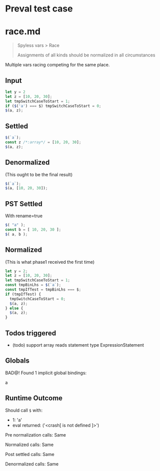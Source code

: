 # Preval test case

# race.md

> Spyless vars > Race
>
> Assignments of all kinds should be normalized in all circumstances

Multiple vars racing competing for the same place.

## Input

`````js filename=intro
let y = 2
let z = [10, 20, 30];
let tmpSwitchCaseToStart = 1;
if ($('a') === $) tmpSwitchCaseToStart = 0;
$(a, z);
`````


## Settled


`````js filename=intro
$(`a`);
const z /*:array*/ = [10, 20, 30];
$(a, z);
`````


## Denormalized
(This ought to be the final result)

`````js filename=intro
$(`a`);
$(a, [10, 20, 30]);
`````


## PST Settled
With rename=true

`````js filename=intro
$( "a" );
const b = [ 10, 20, 30 ];
$( a, b );
`````


## Normalized
(This is what phase1 received the first time)

`````js filename=intro
let y = 2;
let z = [10, 20, 30];
let tmpSwitchCaseToStart = 1;
const tmpBinLhs = $(`a`);
const tmpIfTest = tmpBinLhs === $;
if (tmpIfTest) {
  tmpSwitchCaseToStart = 0;
  $(a, z);
} else {
  $(a, z);
}
`````


## Todos triggered


- (todo) support array reads statement type ExpressionStatement


## Globals


BAD@! Found 1 implicit global bindings:

a


## Runtime Outcome


Should call `$` with:
 - 1: 'a'
 - eval returned: ('<crash[ <ref> is not defined ]>')

Pre normalization calls: Same

Normalized calls: Same

Post settled calls: Same

Denormalized calls: Same
